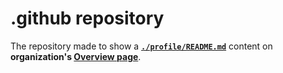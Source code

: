 <h1>.github repository</h1>
<p>The repository made to show a <strong><code><a href="https://github.com/Power-Zone/.github/profile/README.md">./profile/README.md</a></code></strong> content on <strong>organization's <a href="https://github.com/Power-Zone?view_as=public">Overview page</a></strong>.</p>
